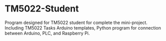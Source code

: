 # TM5022-Student
Program designed for TM5022 student for complete the mini-project. Including TM5022 Tasks Arduino templates, Python program for connection between Arduino, PLC, and Raspberry Pi.
